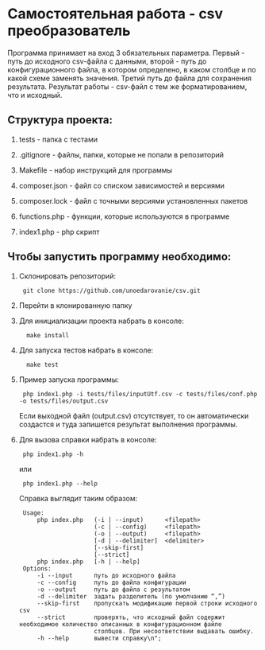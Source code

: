 Самостоятельная работа - csv преобразователь
=====================
Программа принимает на вход 3 обязательных параметра. 
Первый - путь до исходного csv-файла с данными, второй - путь до конфигурационного файла, в котором определено, в каком столбце и по какой схеме заменять значения. 
Третий путь до файла для сохранения результата. Результат работы - csv-файл с тем же форматированием, что и исходный.

## Структура проекта:

1. tests - папка с тестами

2. .gitignore - файлы, папки, которые не попали в репозиторий

3. Makefile - набор инструкций для программы

4. composer.json - файл со списком зависимостей и версиями

5. composer.lock - файл с точными версиями установленных пакетов

6. functions.php - функции, которые используются в программе

7. index1.php - php скрипт

## Чтобы запустить программу необходимо:

1. Склонировать репозиторий:
            
        git clone https://github.com/unoedarovanie/csv.git
  
2. Перейти в клонированную папку

3. Для инициализации проекта набрать в консоле:
         
         make install
 
4. Для запуска тестов набрать в консоле:
 
         make test  

5. Пример запуска программы:

        php index1.php -i tests/files/inputUtf.csv -c tests/files/conf.php -o tests/files/output.csv

    Если выходной файл (output.csv) отсутствует, то он автоматически создастся и туда запишется результат выполнения программы.
    
6. Для вызова справки набрать в консоле:
        
        php index1.php -h
    или
        
        php index1.php --help
        
    Справка выглядит таким образом:


        
        Usage: 
            php index.php   (-i | --input)      <filepath> 
                            (-c | --config)     <filepath> 
                            (-o | --output)     <filepath> 
                            [-d | --delimiter]  <delimiter>
                            [--skip-first] 
                            [--strict] 
            php index.php   [-h | --help]
        Options:
            -i --input      путь до исходного файла
            -c --config     путь до файла конфигурации
            -o --output     путь до файла с результатом
            -d --delimiter  задать разделитель (по умолчанию “,”)
            --skip-first    пропускать модификацию первой строки исходного csv
            --strict        проверять, что исходный файл содержит необходимое количество описанных в конфигурационном файле 
                            столбцов. При несоответствии выдавать ошибку.
            -h --help       вывести справку\n";
        
